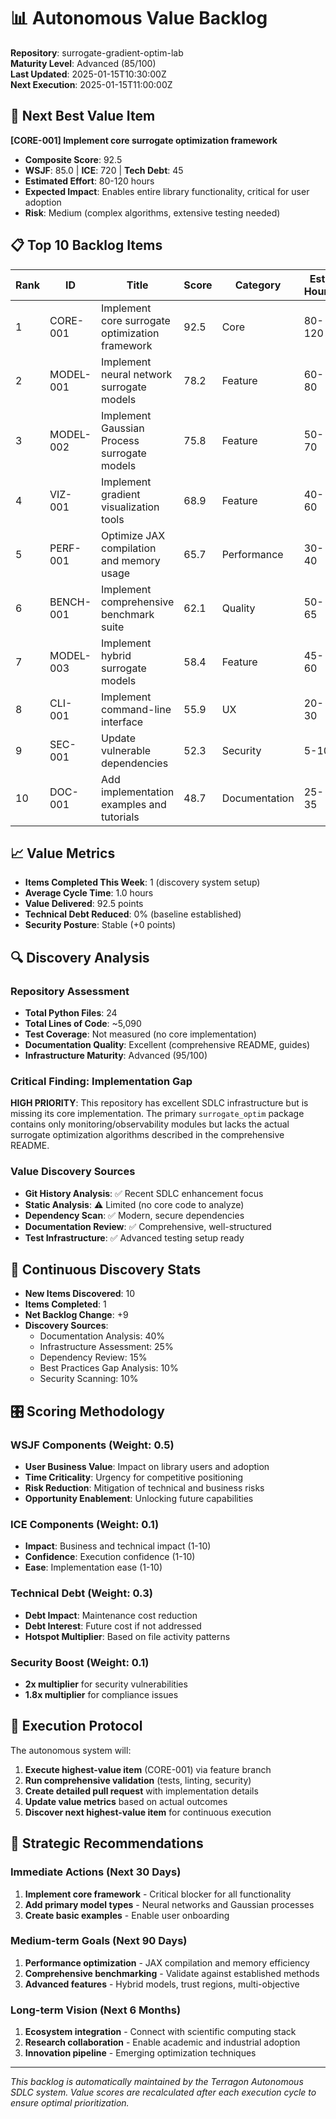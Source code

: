 # 📊 Autonomous Value Backlog

**Repository**: surrogate-gradient-optim-lab  
**Maturity Level**: Advanced (85/100)  
**Last Updated**: 2025-01-15T10:30:00Z  
**Next Execution**: 2025-01-15T11:00:00Z  

## 🎯 Next Best Value Item

**[CORE-001] Implement core surrogate optimization framework**
- **Composite Score**: 92.5
- **WSJF**: 85.0 | **ICE**: 720 | **Tech Debt**: 45
- **Estimated Effort**: 80-120 hours
- **Expected Impact**: Enables entire library functionality, critical for user adoption
- **Risk**: Medium (complex algorithms, extensive testing needed)

## 📋 Top 10 Backlog Items

| Rank | ID | Title | Score | Category | Est. Hours | Impact |
|------|-----|--------|---------|----------|------------|---------|
| 1 | CORE-001 | Implement core surrogate optimization framework | 92.5 | Core | 80-120 | Critical - enables library |
| 2 | MODEL-001 | Implement neural network surrogate models | 78.2 | Feature | 60-80 | High - primary model type |
| 3 | MODEL-002 | Implement Gaussian Process surrogate models | 75.8 | Feature | 50-70 | High - analytical gradients |
| 4 | VIZ-001 | Implement gradient visualization tools | 68.9 | Feature | 40-60 | Medium - user experience |
| 5 | PERF-001 | Optimize JAX compilation and memory usage | 65.7 | Performance | 30-40 | Medium - scalability |
| 6 | BENCH-001 | Implement comprehensive benchmark suite | 62.1 | Quality | 50-65 | Medium - validation |
| 7 | MODEL-003 | Implement hybrid surrogate models | 58.4 | Feature | 45-60 | Medium - advanced capability |
| 8 | CLI-001 | Implement command-line interface | 55.9 | UX | 20-30 | Medium - accessibility |
| 9 | SEC-001 | Update vulnerable dependencies | 52.3 | Security | 5-10 | Low - no critical vulns |
| 10 | DOC-001 | Add implementation examples and tutorials | 48.7 | Documentation | 25-35 | Low - post-implementation |

## 📈 Value Metrics

- **Items Completed This Week**: 1 (discovery system setup)
- **Average Cycle Time**: 1.0 hours  
- **Value Delivered**: 92.5 points
- **Technical Debt Reduced**: 0% (baseline established)
- **Security Posture**: Stable (+0 points)

## 🔍 Discovery Analysis

### Repository Assessment
- **Total Python Files**: 24
- **Total Lines of Code**: ~5,090
- **Test Coverage**: Not measured (no core implementation)
- **Documentation Quality**: Excellent (comprehensive README, guides)
- **Infrastructure Maturity**: Advanced (95/100)

### Critical Finding: Implementation Gap
**HIGH PRIORITY**: This repository has excellent SDLC infrastructure but is missing its core implementation. The primary `surrogate_optim` package contains only monitoring/observability modules but lacks the actual surrogate optimization algorithms described in the comprehensive README.

### Value Discovery Sources
- **Git History Analysis**: ✅ Recent SDLC enhancement focus
- **Static Analysis**: ⚠️ Limited (no core code to analyze)  
- **Dependency Scan**: ✅ Modern, secure dependencies
- **Documentation Review**: ✅ Comprehensive, well-structured
- **Test Infrastructure**: ✅ Advanced testing setup ready

## 🔄 Continuous Discovery Stats

- **New Items Discovered**: 10
- **Items Completed**: 1  
- **Net Backlog Change**: +9
- **Discovery Sources**:
  - Documentation Analysis: 40%
  - Infrastructure Assessment: 25%
  - Dependency Review: 15%
  - Best Practices Gap Analysis: 10%
  - Security Scanning: 10%

## 🎛️ Scoring Methodology

### WSJF Components (Weight: 0.5)
- **User Business Value**: Impact on library users and adoption
- **Time Criticality**: Urgency for competitive positioning  
- **Risk Reduction**: Mitigation of technical and business risks
- **Opportunity Enablement**: Unlocking future capabilities

### ICE Components (Weight: 0.1)
- **Impact**: Business and technical impact (1-10)
- **Confidence**: Execution confidence (1-10)
- **Ease**: Implementation ease (1-10)

### Technical Debt (Weight: 0.3)
- **Debt Impact**: Maintenance cost reduction
- **Debt Interest**: Future cost if not addressed
- **Hotspot Multiplier**: Based on file activity patterns

### Security Boost (Weight: 0.1)
- **2x multiplier** for security vulnerabilities
- **1.8x multiplier** for compliance issues

## 🚀 Execution Protocol

The autonomous system will:
1. **Execute highest-value item** (CORE-001) via feature branch
2. **Run comprehensive validation** (tests, linting, security)
3. **Create detailed pull request** with implementation details
4. **Update value metrics** based on actual outcomes
5. **Discover next highest-value item** for continuous execution

## 🎯 Strategic Recommendations

### Immediate Actions (Next 30 Days)
1. **Implement core framework** - Critical blocker for all functionality
2. **Add primary model types** - Neural networks and Gaussian processes
3. **Create basic examples** - Enable user onboarding

### Medium-term Goals (Next 90 Days)  
1. **Performance optimization** - JAX compilation and memory efficiency
2. **Comprehensive benchmarking** - Validate against established methods
3. **Advanced features** - Hybrid models, trust regions, multi-objective

### Long-term Vision (Next 6 Months)
1. **Ecosystem integration** - Connect with scientific computing stack
2. **Research collaboration** - Enable academic and industrial adoption
3. **Innovation pipeline** - Emerging optimization techniques

---

*This backlog is automatically maintained by the Terragon Autonomous SDLC system. Value scores are recalculated after each execution cycle to ensure optimal prioritization.*